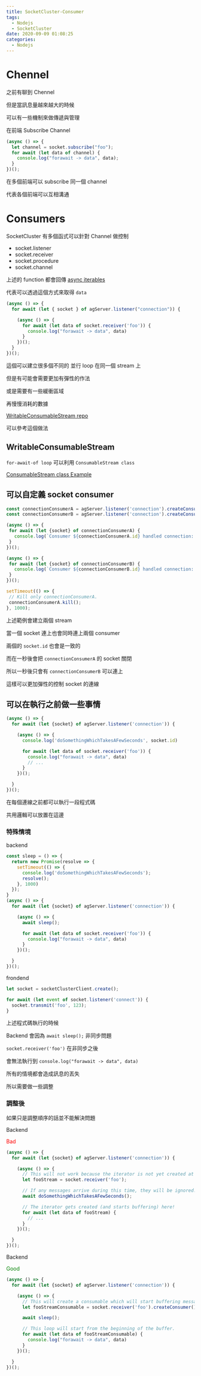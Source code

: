 ```yaml
---
title: SocketCluster-Consumer
tags:
  - Nodejs
  - SocketCluster
date: 2020-09-09 01:08:25
categories:
  - Nodejs
---
```


# Chennel

之前有聊到 Chennel 

但是當訊息量越來越大的時候

可以有一些機制來做傳遞與管理

在前端 Subscribe Channel 

```javascript
(async () => {
  let channel = socket.subscribe("foo");
  for await (let data of channel) {
    console.log("forawait -> data", data);
  }
})();
```

在多個前端可以 subscribe 同一個 channel 

代表各個前端可以互相溝通

# Consumers

SocketCluster 有多個函式可以針對 Channel 做控制

* socket.listener
* socket.receiver
* socket.procedure
* socket.channel

上述的 function 都會回傳 [async iterables](https://developer.mozilla.org/en-US/docs/Web/JavaScript/Reference/Statements/for-await...of#Iterating_over_async_iterables)

代表可以透過這個方式來取得 `data`

```javascript
(async () => {
  for await (let { socket } of agServer.listener("connection")) {

    (async () => {
      for await (let data of socket.receiver('foo')) {
        console.log("forawait -> data", data)
      }
    })();
  }
})();
```

這個可以建立很多個不同的 並行 loop 在同一個 stream  上

但是有可能會需要更加有彈性的作法

或是需要有一些緩衝區域

再慢慢消耗的數據

[WritableConsumableStream repo](https://github.com/SocketCluster/writable-consumable-stream#writable-consumable-stream)

 可以參考這個做法

 ## WritableConsumableStream

 `for-await-of loop` 可以利用 `ConsumableStream class` 

 [ConsumableStream class Example](https://github.com/SocketCluster/consumable-stream)

 ## 可以自定義 socket consumer

 ```javascript
const connectionConsumerA = agServer.listener('connection').createConsumer();
const connectionConsumerB = agServer.listener('connection').createConsumer();

(async () => {
  for await (let {socket} of connectionConsumerA) {
    console.log(`Consumer ${connectionConsumerA.id} handled connection: ${socket.id}`);
  }
})();

(async () => {
  for await (let {socket} of connectionConsumerB) {
    console.log(`Consumer ${connectionConsumerB.id} handled connection: ${socket.id}`);
  }
})();

setTimeout(() => {
  // Kill only connectionConsumerA.
  connectionConsumerA.kill();
}, 1000);
 ```

 上述範例會建立兩個 stream 

 當一個 socket 連上也會同時連上兩個 consumer 

 兩個的 `socket.id` 也會是一致的

 而在一秒後會把 `connectionConsumerA` 的 socket 關閉

 所以一秒後只會有 `connectionConsumerB` 可以連上

 這樣可以更加彈性的控制 socket 的連線


## 可以在執行之前做一些事情

```javascript
(async () => {
  for await (let {socket} of agServer.listener('connection')) {

    (async () => {
      console.log('doSomethingWhichTakesAFewSeconds', socket.id)

      for await (let data of socket.receiver('foo')) {
        console.log("forawait -> data", data)
        // ...
      }
    })();

  }
})();
```

在每個連線之前都可以執行一段程式碼

共用邏輯可以放置在這邊

### 特殊情境

backend

```javascript
const sleep = () => {
  return new Promise(resolve => {
    setTimeout(() => {
      console.log('doSomethingWhichTakesAFewSeconds');
      resolve();
    }, 1000)
  });
}
(async () => {
  for await (let {socket} of agServer.listener('connection')) {

    (async () => {
      await sleep();

      for await (let data of socket.receiver('foo')) {
        console.log("forawait -> data", data)
      }
    })();

  }
})();
```

frondend

```javascript
let socket = socketClusterClient.create();

for await (let event of socket.listener('connect')) {
  socket.transmit('foo', 123);
}
```

上述程式碼執行的時候

Backend 會因為 `await sleep();` 非同步問題

`socket.receiver('foo')` 在非同步之後

會無法執行到 `console.log("forawait -> data", data)`

所有的情境都會造成訊息的丟失

所以需要做一些調整

### 調整後

如果只是調整順序的話並不能解決問題

Backend <p style="color: red;">Bad</p>

```javascript
(async () => {
  for await (let {socket} of agServer.listener('connection')) {

    (async () => {
      // This will not work because the iterator is not yet created at this point.
      let fooStream = socket.receiver('foo');

      // If any messages arrive during this time, they will be ignored!
      await doSomethingWhichTakesAFewSeconds();

      // The iterator gets created (and starts buffering) here!
      for await (let data of fooStream) {
        // ...
      }
    })();

  }
})();
```

Backend <p style="color: green;">Good</p>

```javascript
(async () => {
  for await (let {socket} of agServer.listener('connection')) {

    (async () => {
      // This will create a consumable which will start buffering messages immediately.
      let fooStreamConsumable = socket.receiver('foo').createConsumer();

      await sleep();

      // This loop will start from the beginning of the buffer.
      for await (let data of fooStreamConsumable) {
        console.log("forawait -> data", data)
      }
    })();

  }
})();
```